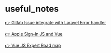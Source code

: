 # useful_notes
[👉 Gitlab Issue integrate with Laravel Error handler](add_gitlab_to_manage_laravel_error_as_issues.md)

[👉 Apple Sign-in JS and Vue](Apple-Sign-in-JS-Vue-README.md)

[👉 Vue JS Expert Road map](Vue-Js-Road-Map/vue-js-expert-roadmap.md)
